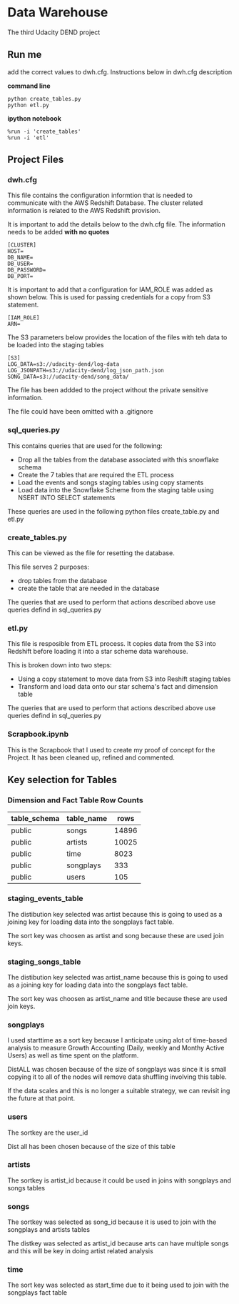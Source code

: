 # Data Warehouse

The third Udacity DEND project


## Run me 

add the correct values to dwh.cfg. Instructions below in dwh.cfg description

**command line**
```
python create_tables.py
python etl.py
```

**ipython notebook**
```
%run -i 'create_tables'
%run -i 'etl'
```

## Project Files

### dwh.cfg

This file contains the configuration informtion that is needed to communicate with the AWS Redshift Database. The cluster related information is related to the AWS Redshift provision. 

It is important to add the details below to the dwh.cfg file. The information needs to be added **with no quotes**

```
[CLUSTER]
HOST=
DB_NAME=
DB_USER=
DB_PASSWORD=
DB_PORT=
```
It is important to add that a configuration for IAM_ROLE was added as shown below. This is used for passing credentials for a copy from S3 statement.

```
[IAM_ROLE]
ARN=
```

The S3 parameters below provides the location of the files with teh data to be loaded into the staging tables 

```
[S3]
LOG_DATA=s3://udacity-dend/log-data
LOG_JSONPATH=s3://udacity-dend/log_json_path.json
SONG_DATA=s3://udacity-dend/song_data/
```

The file has been addded to the project without the private sensitive information. 

The file could have been omitted with a .gitignore


### sql_queries.py

This contains queries that are used for the following: 
* Drop all the tables from the database associated with this snowflake schema
* Create the 7 tables that are required the ETL process
* Load the events and songs staging tables using copy staments
* Load data into the Snowflake Scheme from the staging table using NSERT INTO SELECT statements

These queries are used in the following python files create_table.py and etl.py


### create_tables.py

This can be viewed as the file for resetting the database. 

This file serves 2 purposes:
* drop tables from the database
* create the table that are needed in the database 

The queries that are used to perform that actions described above use queries defind in sql_queries.py


### etl.py

This file is resposible from ETL process. It copies data from the S3 into Redshift before loading it into a star scheme data warehouse. 

This is broken down into two steps:
* Using a copy statement to move data from S3 into Reshift staging tables
* Transform and load data onto our star schema's fact and dimension table

The queries that are used to perform that actions described above use queries defind in sql_queries.py


### Scrapbook.ipynb

This is the Scrapbook that I used to create my proof of concept for the Project. It has been cleaned up, refined and commented. 


## Key selection for Tables


### Dimension and Fact Table Row Counts

table_schema|table_name|rows
--- | --- | ---
public|songs|14896
public|artists|10025
public|time|8023
public|songplays|333
public|users|105



### staging_events_table

The distibution key selected was artist because this is going to used as a joining key for loading data into the songplays fact table.

The sort key was choosen as artist and song because these are used join keys. 

### staging_songs_table

The distibution key selected was artist_name because this is going to used as a joining key for loading data into the songplays fact table.

The sort key was choosen as artist_name and title because these are used join keys. 

### songplays

I used starttime as a sort key because I anticipate using alot of time-based analysis to measure Growth Accounting (Daily, weekly and Monthy Active Users) as well as time spent on the platform.

DistALL was chosen because of the size of songplays was since it is small copying it to all of the nodes will remove data shuffling involving this table.

If the data scales and this is no longer a suitable strategy, we can revisit ing the future at that point.

### users

The sortkey are the user_id

Dist all has been chosen because of the size of this table 

### artists

The sortkey is artist_id because it could be used in joins with songplays and songs tables

### songs

The sortkey was selected as song_id because it is used to join with the songplays and artists tables

The distkey was selected as artist_id because arts can have multiple songs and this will be key in doing artist related analysis

### time

The sort key was selected as start_time due to it being used to join with the songplays fact table


